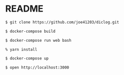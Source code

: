 # README

```bash
$ git clone https://github.com/joe41203/diclog.git
```

```bash
$ docker-compose build
```

```bash
$ docker-compose run web bash

% yarn install
```

```bash
$ docker-compose up
```

```bash
$ open http://localhost:3000
```
